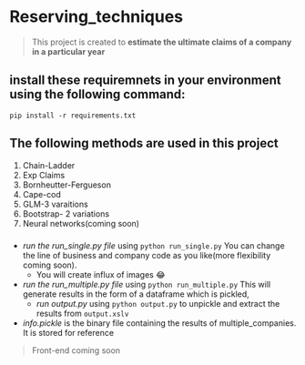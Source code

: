 # Reserving_techniques
> This project is created to **estimate the ultimate claims of a company in a particular year**
## install these requiremnets in your environment using the following command:
`pip install -r requirements.txt`

## The following methods are used in this project
1. Chain-Ladder
2. Exp Claims 
3. Bornheutter-Fergueson
4. Cape-cod
5. GLM-3 varaitions
6. Bootstrap- 2 variations
7. Neural networks(coming soon)

###
- *run the run_single.py file* using `python run_single.py` You can change the line of business and company code as you like(more flexibility coming soon).
   - You will create influx of  images :joy:
- *run the run_multiple.py file* using `python run_multiple.py` This will generate results in the form of a dataframe which is pickled, 
   - *run output.py* using `python output.py` to unpickle and extract the results from  `output.xslv`
- *info.pickle* is the binary file containing the results of multiple_companies. It is stored for reference

>Front-end coming soon 

